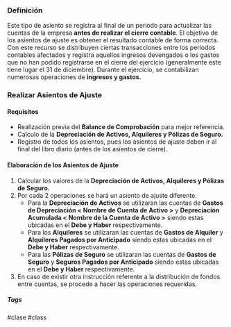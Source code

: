 ### Definición

Este tipo de asiento se registra al final de un periodo para actualizar las cuentas de la empresa **antes de realizar el cierre contable**. El objetivo de los asientos de ajuste es obtener el resultado contable de forma correcta. Con este recurso se distribuyen ciertas transacciones entre los periodos contables afectados y registra aquellos ingresos devengados o los gastos que no han podido registrarse en el cierre del ejercicio (generalmente este tiene lugar el 31 de diciembre). Durante el ejercicio, se contabilizan numerosas operaciones de **ingresos y gastos.**
<br>
### Realizar Asientos de Ajuste

#### Requisitos

- Realización previa del **Balance de Comprobación** para mejor referencia.
- Calculo de la **Depreciación de Activos, Alquileres y Pólizas de Seguro.**
- Registro de todos los asientos, pues los asientos de ajuste deben ir al final del libro diario (antes de los asientos de cierre).

#### Elaboración de los Asientos de Ajuste

1. Calcular los valores de la **Depreciación de Activos, Alquileres y Pólizas de Seguro.**
2. Por cada 2 operaciones se hará un asiento de ajuste diferente.
	*  Para la **Depreciación de Activos** se utilizaran las cuentas de **Gastos de Depreciación < Nombre de Cuenta de Activo >** y **Depreciación Acumulada <  Nombre de la Cuenta de Activo >** siendo estas ubicadas en el **Debe y Haber** respectivamente.
	* Para los **Alquileres** se utilizaran las cuentas de **Gastos de Alquiler** y **Alquileres Pagados por Anticipado** siendo estas ubicadas en el **Debe y Haber** respectivamente.
	* Para las **Pólizas de Seguro** se utilizaran las cuentas de **Gastos de Seguro** y **Seguros Pagados por Anticipado** siendo estas ubicadas en el **Debe y Haber** respectivamente.
3. En caso de existir otra instrucción referente a la distribución de fondos entre cuentas, se procede a hacer las operaciones requeridas.

##### Tags

#clase #class